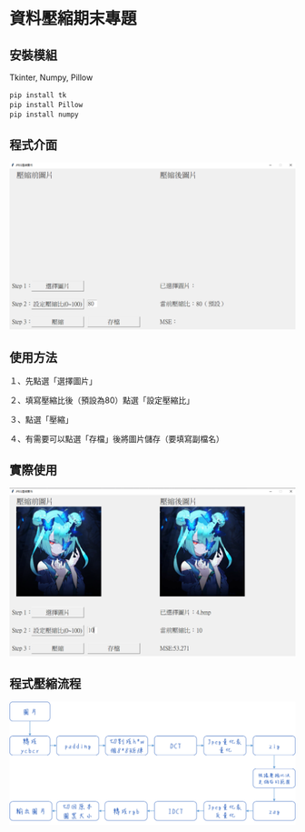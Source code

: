 # 資料壓縮期末專題



## 安裝模組

Tkinter, Numpy, Pillow

```python
pip install tk
pip install Pillow
pip install numpy
```



## 程式介面

![image-20220113133856814](readme/1.png)



## 使用方法

１、先點選「選擇圖片」

２、填寫壓縮比後（預設為80）點選「設定壓縮比」

３、點選「壓縮」

４、有需要可以點選「存檔」後將圖片儲存（要填寫副檔名）



## 實際使用

![image-20220113184457073](readme/2.png)





## 程式壓縮流程

![](readme/3.png)

